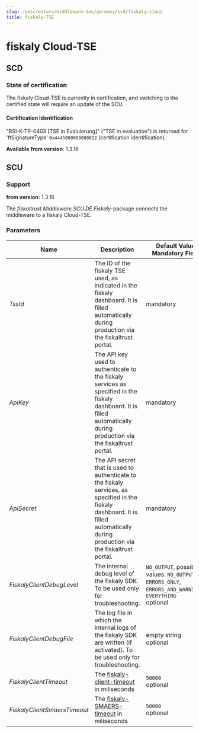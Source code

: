 ```yaml
---
slug: /poscreators/middleware-doc/germany/scd/fiskaly-cloud
title: fiskaly-TSE
---
```


# fiskaly Cloud-TSE

## SCD

### State of certification

The fiskaly Cloud-TSE is currently in certification, and switching to the certified state will require an update of the SCU. 

#### Certification Identification

"BSI-K-TR-0403 [TSE in Evaluierung]" ("TSE in evaluation") is returned for 'ftSignatureType' `0x4445000000000022` (certification identification). 

**Available from version**: 1.3.16

## SCU

### Support

**from version:** 1.3.16

The _fiskaltrust.Middleware.SCU.DE.Fiskaly_-package connects the middleware to a fiskaly Cloud-TSE. 

### Parameters

| Name | Description | **Default Value**<br />**Mandatory Field** |
| ---- | ------------ |--------- |
| _TssId_ | The ID of the fiskaly TSE used, as indicated in the fiskaly dashboard. It is filled automatically during production via the fiskaltrust portal. | mandatory |
| _ApiKey_ | The API key used to authenticate to the fiskaly services as specified in the fiskaly dashboard. It is filled automatically during production via the fiskaltrust portal. | mandatory |
| _ApiSecret_ | The API secret that is used to authenticate to the fiskaly services, as specified in the fiskaly dashboard. It is filled automatically during production via the fiskaltrust portal. | mandatory |
| _FiskalyClientDebugLevel_ | The internal debug level of the fiskaly SDK. To be used only for troubleshooting. | `NO_OUTPUT`, possible values: `NO_OUTPUT`, `ERRORS_ONLY`, `ERRORS_AND_WARNINGS`, `EVERYTHING`<br />optional |
| _FiskalyClientDebugFile_ | The log file in which the internal logs of the fiskaly SDK are written (if activated). To be used only for troubleshooting. | empty string<br />optional |
| _FiskalyClientTimeout_ | The [fiskaly-client-timeout](https://developer.fiskaly.com/en/docs/client-documentation/#configuration) in miliseconds | `50000`<br />optional                                        |
| _FiskalyClientSmaersTimeout_ | The [fiskaly-SMAERS-timeout](https://developer.fiskaly.com/en/docs/client-documentation/#configuration) in miliseconds | `50000`<br />optional |
